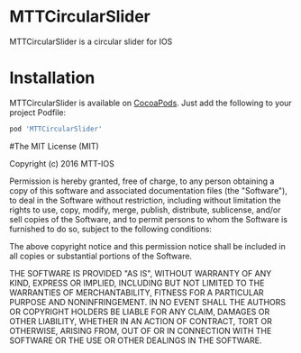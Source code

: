 # MTTCircularSlider

MTTCircularSlider is a circular slider for IOS 


# Installation

MTTCircularSlider is available on [CocoaPods](http://cocoapods.org). Just add the following to your project Podfile:

```ruby
pod 'MTTCircularSlider'
```


#The MIT License (MIT)

Copyright (c) 2016 MTT-IOS

Permission is hereby granted, free of charge, to any person obtaining a copy
of this software and associated documentation files (the "Software"), to deal
in the Software without restriction, including without limitation the rights
to use, copy, modify, merge, publish, distribute, sublicense, and/or sell
copies of the Software, and to permit persons to whom the Software is
furnished to do so, subject to the following conditions:

The above copyright notice and this permission notice shall be included in all
copies or substantial portions of the Software.

THE SOFTWARE IS PROVIDED "AS IS", WITHOUT WARRANTY OF ANY KIND, EXPRESS OR
IMPLIED, INCLUDING BUT NOT LIMITED TO THE WARRANTIES OF MERCHANTABILITY,
FITNESS FOR A PARTICULAR PURPOSE AND NONINFRINGEMENT. IN NO EVENT SHALL THE
AUTHORS OR COPYRIGHT HOLDERS BE LIABLE FOR ANY CLAIM, DAMAGES OR OTHER
LIABILITY, WHETHER IN AN ACTION OF CONTRACT, TORT OR OTHERWISE, ARISING FROM,
OUT OF OR IN CONNECTION WITH THE SOFTWARE OR THE USE OR OTHER DEALINGS IN THE
SOFTWARE.
